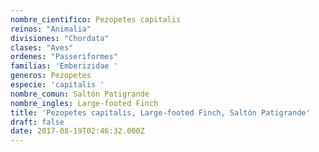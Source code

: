 ```yaml
---
nombre_cientifico: Pezopetes capitalis
reinos: "Animalia"
divisiones: "Chordata"
clases: "Aves"
ordenes: "Passeriformes"
familias: 'Emberizidae '
generos: Pezopetes
especie: 'capitalis '
nombre_comun: Saltón Patigrande
nombre_ingles: Large-footed Finch
title: 'Pezopetes capitalis, Large-footed Finch, Saltón Patigrande'
draft: false
date: 2017-08-19T02:46:32.000Z
---
```


